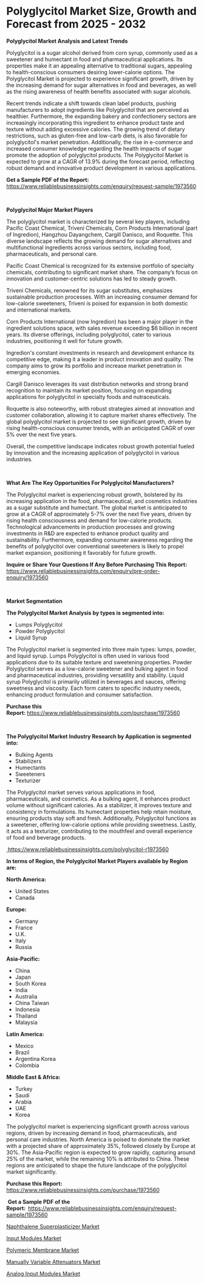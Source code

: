 <p><h1>Polyglycitol Market Size, Growth and Forecast from 2025 - 2032</h1></p><p><strong>Polyglycitol Market Analysis and Latest Trends</strong></p>
<p><p>Polyglycitol is a sugar alcohol derived from corn syrup, commonly used as a sweetener and humectant in food and pharmaceutical applications. Its properties make it an appealing alternative to traditional sugars, appealing to health-conscious consumers desiring lower-calorie options. The Polyglycitol Market is projected to experience significant growth, driven by the increasing demand for sugar alternatives in food and beverages, as well as the rising awareness of health benefits associated with sugar alcohols.</p><p>Recent trends indicate a shift towards clean label products, pushing manufacturers to adopt ingredients like Polyglycitol that are perceived as healthier. Furthermore, the expanding bakery and confectionery sectors are increasingly incorporating this ingredient to enhance product taste and texture without adding excessive calories. The growing trend of dietary restrictions, such as gluten-free and low-carb diets, is also favorable for polyglycitol's market penetration. Additionally, the rise in e-commerce and increased consumer knowledge regarding the health impacts of sugar promote the adoption of polyglycitol products. The Polyglycitol Market is expected to grow at a CAGR of 13.9% during the forecast period, reflecting robust demand and innovative product development in various applications.</p></p>
<p><strong>Get a Sample PDF of the Report:&nbsp;</strong> <a href="https://www.reliablebusinessinsights.com/enquiry/request-sample/1973560?utm_campaign=1117&utm_medium=2&utm_source=Github&utm_content=ia&utm_term=31012025&utm_id=polyglycitol">https://www.reliablebusinessinsights.com/enquiry/request-sample/1973560</a></p>
<p>&nbsp;</p>
<p><strong>Polyglycitol Major Market Players</strong></p>
<p><p>The polyglycitol market is characterized by several key players, including Pacific Coast Chemical, Triveni Chemicals, Corn Products International (part of Ingredion), Hangzhou Dayangchem, Cargill Danisco, and Roquette. This diverse landscape reflects the growing demand for sugar alternatives and multifunctional ingredients across various sectors, including food, pharmaceuticals, and personal care.</p><p>Pacific Coast Chemical is recognized for its extensive portfolio of specialty chemicals, contributing to significant market share. The company’s focus on innovation and customer-centric solutions has led to steady growth.</p><p>Triveni Chemicals, renowned for its sugar substitutes, emphasizes sustainable production processes. With an increasing consumer demand for low-calorie sweeteners, Triveni is poised for expansion in both domestic and international markets.</p><p>Corn Products International (now Ingredion) has been a major player in the ingredient solutions space, with sales revenue exceeding $6 billion in recent years. Its diverse offerings, including polyglycitol, cater to various industries, positioning it well for future growth.</p><p>Ingredion's constant investments in research and development enhance its competitive edge, making it a leader in product innovation and quality. The company aims to grow its portfolio and increase market penetration in emerging economies.</p><p>Cargill Danisco leverages its vast distribution networks and strong brand recognition to maintain its market position, focusing on expanding applications for polyglycitol in specialty foods and nutraceuticals.</p><p>Roquette is also noteworthy, with robust strategies aimed at innovation and customer collaboration, allowing it to capture market shares effectively. The global polyglycitol market is projected to see significant growth, driven by rising health-conscious consumer trends, with an anticipated CAGR of over 5% over the next five years.</p><p>Overall, the competitive landscape indicates robust growth potential fueled by innovation and the increasing application of polyglycitol in various industries.</p></p>
<p>&nbsp;</p>
<p><strong>What Are The Key Opportunities For Polyglycitol Manufacturers?</strong></p>
<p><p>The Polyglycitol market is experiencing robust growth, bolstered by its increasing application in the food, pharmaceutical, and cosmetics industries as a sugar substitute and humectant. The global market is anticipated to grow at a CAGR of approximately 5-7% over the next five years, driven by rising health consciousness and demand for low-calorie products. Technological advancements in production processes and growing investments in R&D are expected to enhance product quality and sustainability. Furthermore, expanding consumer awareness regarding the benefits of polyglycitol over conventional sweeteners is likely to propel market expansion, positioning it favorably for future growth.</p></p>
<p><strong>Inquire or Share Your Questions If Any Before Purchasing This Report:</strong> <a href="https://www.reliablebusinessinsights.com/enquiry/pre-order-enquiry/1973560?utm_campaign=1117&utm_medium=2&utm_source=Github&utm_content=ia&utm_term=31012025&utm_id=polyglycitol">https://www.reliablebusinessinsights.com/enquiry/pre-order-enquiry/1973560</a></p>
<p>&nbsp;</p>
<p><strong>Market Segmentation</strong></p>
<p><strong>The Polyglycitol Market Analysis by types is segmented into:</strong></p>
<p><ul><li>Lumps Polyglycitol</li><li>Powder Polyglycitol</li><li>Liquid Syrup</li></ul></p>
<p><p>The Polyglycitol market is segmented into three main types: lumps, powder, and liquid syrup. Lumps Polyglycitol is often used in various food applications due to its suitable texture and sweetening properties. Powder Polyglycitol serves as a low-calorie sweetener and bulking agent in food and pharmaceutical industries, providing versatility and stability. Liquid syrup Polyglycitol is primarily utilized in beverages and sauces, offering sweetness and viscosity. Each form caters to specific industry needs, enhancing product formulation and consumer satisfaction.</p></p>
<p><strong>Purchase this Report:&nbsp;</strong><a href="https://www.reliablebusinessinsights.com/purchase/1973560?utm_campaign=1117&utm_medium=2&utm_source=Github&utm_content=ia&utm_term=31012025&utm_id=polyglycitol">https://www.reliablebusinessinsights.com/purchase/1973560</a></p>
<p>&nbsp;</p>
<p><strong>The Polyglycitol Market Industry Research by Application is segmented into:</strong></p>
<p><ul><li>Bulking Agents</li><li>Stabilizers</li><li>Humectants</li><li>Sweeteners</li><li>Texturizer</li></ul></p>
<p><p>The Polyglycitol market serves various applications in food, pharmaceuticals, and cosmetics. As a bulking agent, it enhances product volume without significant calories. As a stabilizer, it improves texture and consistency in formulations. Its humectant properties help retain moisture, ensuring products stay soft and fresh. Additionally, Polyglycitol functions as a sweetener, offering low-calorie options while providing sweetness. Lastly, it acts as a texturizer, contributing to the mouthfeel and overall experience of food and beverage products.</p></p>
<p><a href="https://www.reliablebusinessinsights.com/polyglycitol-r1973560?utm_campaign=1117&utm_medium=2&utm_source=Github&utm_content=ia&utm_term=31012025&utm_id=polyglycitol">&nbsp;https://www.reliablebusinessinsights.com/polyglycitol-r1973560</a></p>
<p><strong>In terms of Region, the Polyglycitol Market Players available by Region are:</strong></p>
<p>
    <p> <strong> North America: </strong>
        <ul>
            <li>United States</li>
            <li>Canada</li>
        </ul>
        </p> 
    <p> <strong> Europe: </strong>
        <ul>
            <li>Germany</li>
            <li>France</li>
            <li>U.K.</li>
            <li>Italy</li>
            <li>Russia</li>
        </ul>
        </p> 
    <p> <strong> Asia-Pacific: </strong>
        <ul>
            <li>China</li>
            <li>Japan</li>
            <li>South Korea</li>
            <li>India</li>
            <li>Australia</li>
            <li>China Taiwan</li>
            <li>Indonesia</li>
            <li>Thailand</li>
            <li>Malaysia</li>
        </ul>
        </p> 
    <p> <strong> Latin America: </strong>
        <ul>
            <li>Mexico</li>
            <li>Brazil</li>
            <li>Argentina Korea</li>
            <li>Colombia</li>
        </ul>
        </p> 
    <p> <strong> Middle East & Africa: </strong>
        <ul>
            <li>Turkey</li>
            <li>Saudi</li>
            <li>Arabia</li>
            <li>UAE</li>
            <li>Korea</li>
        </ul>
    </p>
    </p>
<p><p>The polyglycitol market is experiencing significant growth across various regions, driven by increasing demand in food, pharmaceuticals, and personal care industries. North America is poised to dominate the market with a projected share of approximately 35%, followed closely by Europe at 30%. The Asia-Pacific region is expected to grow rapidly, capturing around 25% of the market, while the remaining 10% is attributed to China. These regions are anticipated to shape the future landscape of the polyglycitol market significantly.</p></p>
<p><strong>Purchase this Report: </strong><a href="https://www.reliablebusinessinsights.com/purchase/1973560?utm_campaign=1117&utm_medium=2&utm_source=Github&utm_content=ia&utm_term=31012025&utm_id=polyglycitol">https://www.reliablebusinessinsights.com/purchase/1973560</a></p>
<p>&nbsp;<strong>Get a Sample PDF of the Report:&nbsp;&nbsp;</strong><a href="https://www.reliablebusinessinsights.com/enquiry/request-sample/1973560?utm_campaign=1117&utm_medium=2&utm_source=Github&utm_content=ia&utm_term=31012025&utm_id=polyglycitol">https://www.reliablebusinessinsights.com/enquiry/request-sample/1973560</a></p>
<p><strong></strong></p>
<p><p><a href="https://github.com/letisharempel95/Market-Research-Report-List-1/blob/main/naphthalene-superplasticizer-market.md?utm_campaign=1117&utm_medium=2&utm_source=Github&utm_content=ia&utm_term=31012025&utm_id=polyglycitol">Naphthalene Superplasticizer Market</a></p><p><a href="https://www.linkedin.com/pulse/input-modules-market-size-expected-accelerate-cagr-79-gtb9e?utm_campaign=1117&utm_medium=2&utm_source=Github&utm_content=ia&utm_term=31012025&utm_id=polyglycitol">Input Modules Market</a></p><p><a href="https://github.com/semiensamuel72378/Market-Research-Report-List-1/blob/main/polymeric-membrane-market.md?utm_campaign=1117&utm_medium=2&utm_source=Github&utm_content=ia&utm_term=31012025&utm_id=polyglycitol">Polymeric Membrane Market</a></p><p><a href="https://www.linkedin.com/pulse/projecting-growth-manually-variable-attenuators-market-xd0fe?utm_campaign=1117&utm_medium=2&utm_source=Github&utm_content=ia&utm_term=31012025&utm_id=polyglycitol">Manually Variable Attenuators Market</a></p><p><a href="https://www.linkedin.com/pulse/detailed-examination-analog-input-modules-market-size-erb1e?utm_campaign=1117&utm_medium=2&utm_source=Github&utm_content=ia&utm_term=31012025&utm_id=polyglycitol">Analog Input Modules Market</a></p></p>